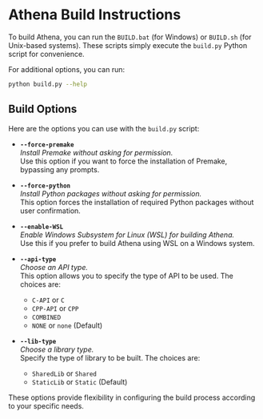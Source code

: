 # Athena Build Instructions

To build Athena, you can run the `BUILD.bat` (for Windows) or `BUILD.sh` (for Unix-based systems). These scripts simply execute the `build.py` Python script for convenience.

For additional options, you can run:

```bash
python build.py --help
```

## Build Options

Here are the options you can use with the `build.py` script:

- **`--force-premake`**  
  *Install Premake without asking for permission.*  
  Use this option if you want to force the installation of Premake, bypassing any prompts.

- **`--force-python`**  
  *Install Python packages without asking for permission.*  
  This option forces the installation of required Python packages without user confirmation.

- **`--enable-WSL`**  
  *Enable Windows Subsystem for Linux (WSL) for building Athena.*  
  Use this if you prefer to build Athena using WSL on a Windows system.

- **`--api-type`**  
  *Choose an API type.*  
  This option allows you to specify the type of API to be used. The choices are:
  - `C-API` or `C`
  - `CPP-API` or `CPP`
  - `COMBINED`
  - `NONE` or `none` (Default)

- **`--lib-type`**  
  *Choose a library type.*  
  Specify the type of library to be built. The choices are:
  - `SharedLib` or `Shared`
  - `StaticLib` or `Static` (Default)

These options provide flexibility in configuring the build process according to your specific needs.
